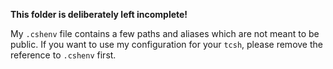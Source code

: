 **This folder is deliberately left incomplete!**

My `.cshenv` file contains a few paths and aliases which are not meant to be public. If you want to use my configuration for your `tcsh`, please remove the reference to `.cshenv` first.